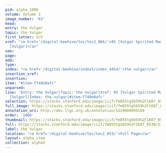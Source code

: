 ```yaml
---
pid: alpha_1006
volume: Volume 2
image_number: '63'
head: 
entry: the Vulgar
topic: the Vulgar
first_letter: U/V
xref: "<a href='/digital-beehive/toc/toc2_066/'>95 [Vulgar Spirited Man]</a>|<a href='/digital-beehive/toc/toc2_221/'>1136
  [Vulgar]</a>"
see: 
page: 
add: 
type: 
index: "<a href='/digital-beehive/index5/index_4454/'>the vulgar</a>"
insertion_xref: 
insertion: 
item: "#item-f749e0afc"
unparsed: 
line: 'Entry: the Vulgar|Topic: the Vulgar|Xref: 95 [Vulgar Spirited Man]|Xref: 1136
  [Vulgar]|Index: the vulgar|#item-f749e0afc'
selection: https://stacks.stanford.edu/image/iiif/fm855tg5659%2F1607_0530/339,1947,3013,331/full/0/default.jpg
full_image: https://stacks.stanford.edu/image/iiif/fm855tg5659%2F1607_0530/full/full/0/default.jpg
annotation_uri: http://dev.llgc.org.uk/annotation/1529004999189
order: '1006'
thumbnail: https://stacks.stanford.edu/image/iiif/fm855tg5659%2F1607_0530/339,1947,600,180/250,/0/default.jpg
full: https://stacks.stanford.edu/image/iiif/fm855tg5659%2F1607_0530/339,1947,3013,331/full/0/default.jpg
label: the Vulgar
location: "<a href='/digital-beehive/toc/toc2_053/'>Full Page</a>"
layout: alpha_item
collection: alpha5
---
```

